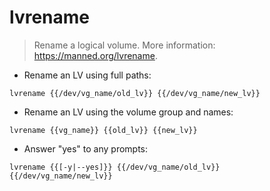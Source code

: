 # lvrename

> Rename a logical volume.
> More information: <https://manned.org/lvrename>.

- Rename an LV using full paths:

`lvrename {{/dev/vg_name/old_lv}} {{/dev/vg_name/new_lv}}`

- Rename an LV using the volume group and names:

`lvrename {{vg_name}} {{old_lv}} {{new_lv}}`

- Answer "yes" to any prompts:

`lvrename {{[-y|--yes]}} {{/dev/vg_name/old_lv}} {{/dev/vg_name/new_lv}}`
